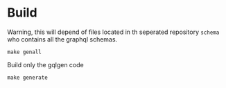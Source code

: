 # Build 

Warning, this will depend of files located in th seperated repository `schema` who contains all the graphql schemas.

    make genall

Build only the gqlgen code

    make generate


